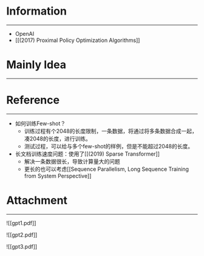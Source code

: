 # Information
---
- OpenAI
- [[(2017) Proximal Policy Optimization Algorithms]]
# Mainly Idea
---


# Reference
---
- 如何训练Few-shot？
	- 训练过程有个2048的长度限制，一条数据，将通过将多条数据合成一起，凑2048的长度，进行训练。
	- 测试过程，可以给与多个few-shot的样例，但是不能超过2048的长度。
- 长文档训练速度问题：使用了[[(2019) Sparse Transformer]]
	- 解决一条数据很长，导致计算量大的问题
	- 更长的也可以考虑[[Sequence Parallelism, Long Sequence Training from System Perspective]]

# Attachment
---
![[gpt1.pdf]]

![[gpt2.pdf]]

![[gpt3.pdf]]
